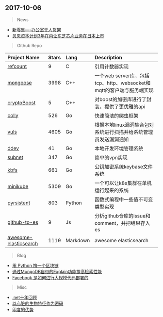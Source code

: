 ## 2017-10-06

> News
* [新零售—-办公室无人货架](http://www.donews.com/news/detail/1/2969382.html)
* [贝恩资本计划3年在内让东芝芯片业务在日本上市](http://www.donews.com/news/detail/1/2969377.html)

> Github Repo

| Project Name | Stars | Lang | Description |
| :----------- | :---- | :--- | :---------- |
| [refcount](https://github.com/jeraymond/refcount) | 9 | C | 引用计数器实现 |
| [mongoose](https://github.com/cesanta/mongoose) | 3998 | C++ | 一个web server库，包括tcp、http、websocket和mqtt的客户端与服务端实现 |
| [cryptoBoost](https://github.com/romangol/cryptoBoost) | 5 | C++ | 对boost的加密库进行了封装，提供了更优雅的api |
| [colly](https://github.com/asciimoo/colly) | 526 | Go | 快速简洁的爬虫框架 |
| [vuls](https://github.com/future-architect/vuls) | 4605 | Go | 根据本地linux漏洞集合包对系统进行扫描并给系统管理员发送漏洞通知 |
| [ddev](https://github.com/drud/ddev) | 41 | Go | 本地开发环境管理系统 |
| [subnet](https://github.com/twitchyliquid64/subnet) | 347 | Go | 简单的vpn实现 |
| [kbfs](https://github.com/keybase/kbfs) | 661 | Go | 公钥加密系统keybase文件系统 |
| [minikube](https://github.com/kubernetes/minikube) | 5309 | Go | 一个可以让k8s集群在单机运行起来的系统 |
| [pyrsistent](https://github.com/tobgu/pyrsistent) | 803 | Python | 函数式编程中一些值不可变类型实现 |
| [github-to-es](https://github.com/grafana/github-to-es) | 9 | Js | 分析github仓库的issue和comment，并把结果存入es |
| [awesome-elasticsearch](https://github.com/dzharii/awesome-elasticsearch) | 1119 | Markdown | awesome elasticsearch |

> Blog
* [用 Python 撸一个区块链](http://www.cnblogs.com/kidney/p/7627145.html) 
* [通过MongoDB自带的Explain功能提高检索性能](https://mp.weixin.qq.com/s/xQniuEaUI9g3ICHsI66NRw) 
* [Facebook 是如何进行大规模代码部署的](https://mp.weixin.qq.com/s/dcPCH1zdzn8N3imr7kFgrQ) 

> Misc
* [.net十年回顾](http://www.cnblogs.com/evilcat/p/7628041.html) 
* [以心脏的生物特征作为密码](http://bbs.chinaunix.net/forum.php?mod=viewthread&tid=4267621) 
* [印度的优势](https://mp.weixin.qq.com/s/IcbkRlPErRvch8rHjaN4DA)
